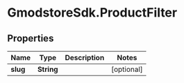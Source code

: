 # GmodstoreSdk.ProductFilter

## Properties

Name | Type | Description | Notes
------------ | ------------- | ------------- | -------------
**slug** | **String** |  | [optional] 


